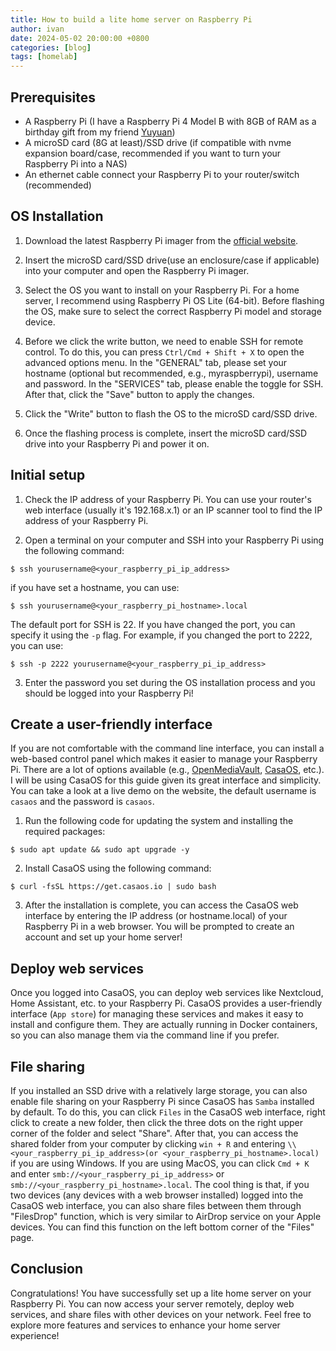 ```yaml
---
title: How to build a lite home server on Raspberry Pi
author: ivan
date: 2024-05-02 20:00:00 +0800
categories: [blog]
tags: [homelab]
---
```


## Prerequisites
  - A Raspberry Pi (I have a Raspberry Pi 4 Model B with 8GB of RAM as a birthday gift from my friend [Yuyuan](https://lin.foo/))
  - A microSD card (8G at least)/SSD drive (if compatible with nvme expansion board/case, recommended if you want to turn your Raspberry Pi into a NAS)
  - An ethernet cable connect your Raspberry Pi to your router/switch (recommended)


## OS Installation

1. Download the latest Raspberry Pi imager from the [official website](https://www.raspberrypi.com/software/).

2. Insert the microSD card/SSD drive(use an enclosure/case if applicable) into your computer and open the Raspberry Pi imager.

3. Select the OS you want to install on your Raspberry Pi. For a home server, I recommend using Raspberry Pi OS Lite (64-bit). Before flashing the OS, make sure to select the correct Raspberry Pi model and storage device. 

4. Before we click the write button, we need to enable SSH for remote control. To do this, you can press `Ctrl/Cmd + Shift + X` to open the advanced options menu. In the "GENERAL" tab, please set your hostname (optional but recommended, e.g., myraspberrypi), username and password. In the "SERVICES" tab, please enable the toggle for SSH. After that, click the "Save" button to apply the changes.

5. Click the "Write" button to flash the OS to the microSD card/SSD drive.

6. Once the flashing process is complete, insert the microSD card/SSD drive into your Raspberry Pi and power it on.

## Initial setup

1. Check the IP address of your Raspberry Pi. You can use your router's web interface (usually it's 192.168.x.1) or an IP scanner tool to find the IP address of your Raspberry Pi.

2. Open a terminal on your computer and SSH into your Raspberry Pi using the following command: 
```console
$ ssh yourusername@<your_raspberry_pi_ip_address>
```
if you have set a hostname, you can use:
```console
$ ssh yourusername@<your_raspberry_pi_hostname>.local
```
The default port for SSH is 22. If you have changed the port, you can specify it using the `-p` flag. 
For example, if you changed the port to 2222, you can use:
```console
$ ssh -p 2222 yourusername@<your_raspberry_pi_ip_address>
```

3. Enter the password you set during the OS installation process and you should be logged into your Raspberry Pi!

## Create a user-friendly interface

If you are not comfortable with the command line interface, you can install a web-based control panel which makes it easier to manage your Raspberry Pi. There are a lot of options available (e.g., [OpenMediaVault](https://www.openmediavault.org/), [CasaOS](https://casaos.io/), etc.). I will be using CasaOS for this guide given its great interface and simplicity. You can take a look at a live demo on the website, the default username is `casaos` and the password is `casaos`.

1. Run the following code for updating the system and installing the required packages:
```console
$ sudo apt update && sudo apt upgrade -y
```

2. Install CasaOS using the following command:
```console
$ curl -fsSL https://get.casaos.io | sudo bash
```

3. After the installation is complete, you can access the CasaOS web interface by entering the IP address (or hostname.local) of your Raspberry Pi in a web browser. You will be prompted to create an account and set up your home server!

## Deploy web services
Once you logged into CasaOS, you can deploy web services like Nextcloud, Home Assistant, etc. to your Raspberry Pi. CasaOS provides a user-friendly interface (`App store`) for managing these services and makes it easy to install and configure them. They are actually running in Docker containers, so you can also manage them via the command line if you prefer.


## File sharing
If you installed an SSD drive with a relatively large storage, you can also enable file sharing on your Raspberry Pi since CasaOS has `Samba` installed by default. To do this, you can click `Files` in the CasaOS web interface, right click to create a new folder, then click the three dots on the right upper corner of the folder and select "Share". After that, you can access the shared folder from your computer by clicking `win + R` and entering `\\<your_raspberry_pi_ip_address>(or <your_raspberry_pi_hostname>.local)` if you are using Windows. If you are using MacOS, you can click `Cmd + K` and enter  `smb://<your_raspberry_pi_ip_address>` or `smb://<your_raspberry_pi_hostname>.local`.
The cool thing is that, if you two devices (any devices with a web browser installed) logged into the CasaOS web interface, you can also share files between them through "FilesDrop" function, which is very similar to AirDrop service on your Apple devices. You can find this function on the left bottom corner of the "Files" page.

## Conclusion
Congratulations! You have successfully set up a lite home server on your Raspberry Pi. You can now access your server remotely, deploy web services, and share files with other devices on your network. Feel free to explore more features and services to enhance your home server experience!